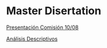 # Master Disertation
[Presentación Comisión 10/08](https://renejcanales.github.io/protest_effects/presentations/presentacion_tesis.html)

[Análisis Descriptivos](https://renejcanales.github.io/protest_effects/processing/01-descriptivos.html)
